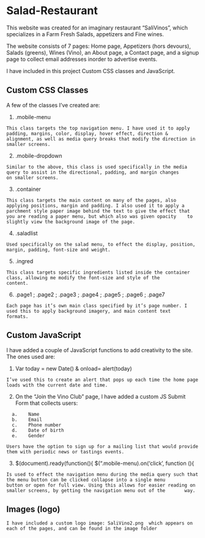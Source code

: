# Salad-Restaurant
  This website was created for an imaginary restaurant “SaliVinos”, which specializes in a Farm Fresh Salads, 
  appetizers and Fine wines. 

  The website consists of 7 pages: Home page, Appetizers (hors devours), Salads (greens), Wines (Vino), an About page, a Contact page,     and a signup page to collect email addresses inorder to advertise events. 

  I have included in this project Custom CSS classes and JavaScript. 

## Custom CSS Classes

A few of the classes I’ve created are:

  1.	.mobile-menu

    This class targets the top navigation menu. I have used it to apply padding, margins, color, display, hover effect, direction &         alignment, as well as media query breaks that modify the direction in smaller screens. 

  2.	.mobile-dropdown

    Similar to the above, this class is used specifically in the media query to assist in the directional, padding, and margin changes       on smaller screens. 

  3.	.container

    This class targets the main content on many of the pages, also applying positions, margin and padding. I also used it to apply a        parchment style paper image behind the text to give the effect that you are reading a paper menu, but which also was given opacity    to slightly view the background image of the page. 

  4.	.saladlist

    Used specifically on the salad menu, to effect the display, position, margin, padding, font-size and weight. 

  5.	.ingred

    This class targets specific ingredients listed inside the container class, allowing me modify the font-size and style of the            content. 

  6.	.page1 ; .page2 ; .page3 ; .page4 ; .page5 ; .page6 ; .page7

    Each page has it’s own main class specified by it’s page number. I used this to apply background imagery, and main content text         formats. 


## Custom JavaScript

I have added a couple of JavaScript functions to add creativity to the site. The ones used are:

  1.	Var today = new Date()   &  onload= alert(today)

    I’ve used this to create an alert that pops up each time the home page loads with the current date and time. 

  2.	On the “Join the Vino Club” page, I have added a custom JS Submit Form that collects users:

      a.	Name
      b.	Email
      c.	Phone number
      d.	Date of birth 
      e.	Gender

    Users have the option to sign up for a mailing list that would provide them with periodic news or tastings events. 


  3.	$(document).ready(function(){
        $(“.mobile-menu).on(‘click’, function (){

    Is used to effect the navigation menu during the media query such that the menu button can be clicked collapse into a single menu       button or open for full view. Using this allows for easier reading on smaller screens, by getting the navigation menu out of the       way. 


## Images (logo)

	I have included a custom logo image: SaliVino2.png  which appears on each of the pages, and can be found in the image folder
